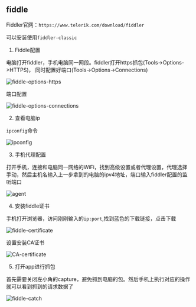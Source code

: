 ## fiddle

Fiddler官网：```https://www.telerik.com/download/fiddler``` 

可以安装使用```fiddler-classic```

1. Fiddle配置

电脑打开fiddler，手机电脑同一网段。fiddler打开https抓包(Tools->Options->HTTPS)，
同时配置好端口(Tools->Options->Connections)

![fiddle-options-https](https://upload-images.jianshu.io/upload_images/7669036-b64012e7995760c4.png?imageMogr2/auto-orient/strip|imageView2/2/w/569/format/webp)

端口配置

![fiddle-options-connections](https://upload-images.jianshu.io/upload_images/7669036-015a0cc0aa8d54d4.png?imageMogr2/auto-orient/strip|imageView2/2/w/562/format/webp)

2. 查看电脑ip

```ipconfig```命令

![ipconfig](https://upload-images.jianshu.io/upload_images/7669036-22a8831abd654c9f.png?imageMogr2/auto-orient/strip|imageView2/2/w/653/format/webp)

3. 手机代理配置

打开手机，连接和电脑同一网络的WiFi，找到高级设置或者代理设置，代理选择手动，然后主机名输入上一步拿到的电脑的ipv4地址，端口输入fiddler配置的监听端口

![agent](https://upload-images.jianshu.io/upload_images/7669036-43759650d996d65d.png?imageMogr2/auto-orient/strip|imageView2/2/w/470/format/webp)

4. 安装fiddle证书

手机打开浏览器，访问刚刚输入的```ip:port```,找到蓝色的下载链接，点击下载

![fiddle-certificate](https://upload-images.jianshu.io/upload_images/7669036-4e5799f50e1deb00.png?imageMogr2/auto-orient/strip|imageView2/2/w/696/format/webp)

设置安装CA证书

![CA-certificate](https://upload-images.jianshu.io/upload_images/7669036-ef3389a39dafc6bf.png?imageMogr2/auto-orient/strip|imageView2/2/w/339/format/webp)

5. 打开app进行抓包

首先需要关闭左小角的capture，避免抓到电脑的包。然后手机上执行对应的操作就可以看到抓到的请求数据了

![fiddle-catch](https://upload-images.jianshu.io/upload_images/7669036-b946b27aeeb79537.png?imageMogr2/auto-orient/strip|imageView2/2/w/1200/format/webp)

